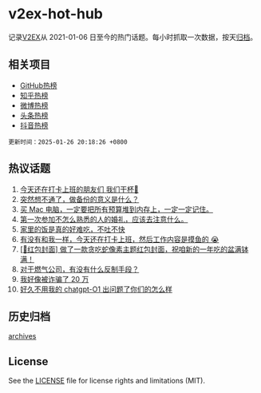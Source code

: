 # v2ex-hot-hub

 记录[V2EX](https://www.v2ex.com/)从 2021-01-06 日至今的热门话题。每小时抓取一次数据，按天[归档](archives)。
 
 ## 相关项目

- [GitHub热榜](https://github.com/lonnyzhang423/github-hot-hub)
- [知乎热榜](https://github.com/lonnyzhang423/zhihu-hot-hub)
- [微博热榜](https://github.com/lonnyzhang423/weibo-hot-hub)
- [头条热榜](https://github.com/lonnyzhang423/toutiao-hot-hub)
- [抖音热榜](https://github.com/lonnyzhang423/douyin-hot-hub)


 `更新时间：2025-01-26 20:18:26 +0800`

## 热议话题

1. [今天还在打卡上班的朋友们 我们干杯🍻](https://www.v2ex.com/t/1107877)
1. [突然想不通了，做备份的意义是什么？](https://www.v2ex.com/t/1107879)
1. [买 Mac 电脑，一定要把所有预算堆到内存上，一定一定记住。](https://www.v2ex.com/t/1107853)
1. [第一次参加不怎么熟悉的人的婚礼，应该去注意什么。](https://www.v2ex.com/t/1107842)
1. [家里的饭是真的好难吃，不吐不快](https://www.v2ex.com/t/1107919)
1. [有没有和我一样，今天还在打卡上班，然后工作内容是摸鱼的 😭](https://www.v2ex.com/t/1107883)
1. [[🧧红包封面] 做了一款贪吃蛇像素主题红包封面，祝咱新的一年吃的盆满钵满！](https://www.v2ex.com/t/1107892)
1. [对于燃气公司，有没有什么反制手段？](https://www.v2ex.com/t/1107913)
1. [我好像被诈骗了 20 万](https://www.v2ex.com/t/1107949)
1. [好久不用我的 chatgpt-O1 出问题了你们的怎么样](https://www.v2ex.com/t/1107881)

## 历史归档

[archives](archives)

## License

See the [LICENSE](LICENSE) file for license rights and limitations (MIT).
